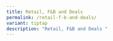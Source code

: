 ```yaml
---
title: Retail, F&B and Deals
permalink: /retail-f-b-and-deals/
variant: tiptap
description: "Retail, F&B and Deals "
---
```

